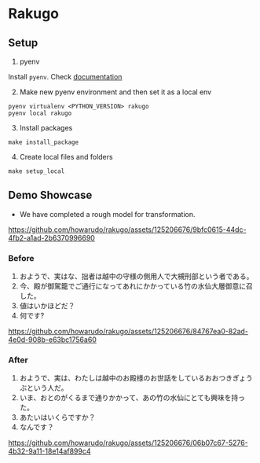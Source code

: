 # Rakugo

## Setup
1. pyenv

Install `pyenv`. Check [documentation](https://github.com/pyenv/pyenv)

2. Make new pyenv environment and then set it as a local env
```
pyenv virtualenv <PYTHON_VERSION> rakugo
pyenv local rakugo
```

3. Install packages
```
make install_package
```

4. Create local files and folders
```
make setup_local
```

## Demo Showcase
- We have completed a rough model for transformation.

https://github.com/howarudo/rakugo/assets/125206676/9bfc0615-44dc-4fb2-a1ad-2b6370996690

### Before
  1. おようで、実はな、拙者は越中の守様の側用人で大槻刑部という者である。
  2. 今、殿が御駕籠でご通行になってあれにかかっている竹の水仙大層御意に召した。
  3. 値はいかほどだ？
  4. 何です?

https://github.com/howarudo/rakugo/assets/125206676/84767ea0-82ad-4e0d-908b-e63bc1756a60


### After
  1. おようで、実は、わたしは越中のお殿様のお世話をしているおおつきぎょうぶという人だ。
  2. いま、おとのがくるまで通りかかって、あの竹の水仙にとても興味を持った。
  3. あたいはいくらですか？
  4. なんです？

https://github.com/howarudo/rakugo/assets/125206676/06b07c67-5276-4b32-9a11-18e14af899c4


